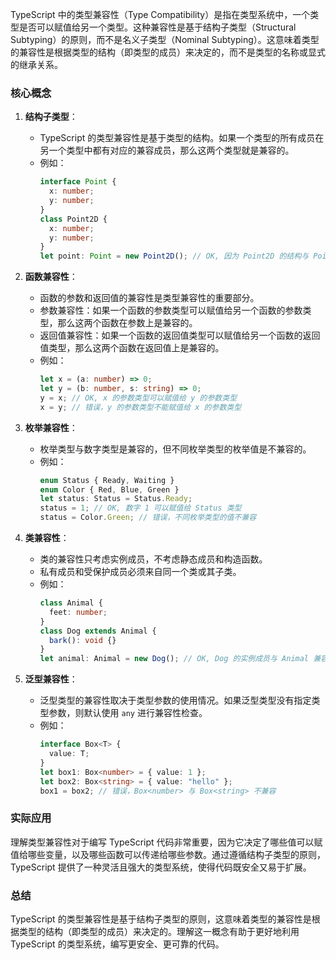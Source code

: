 TypeScript 中的类型兼容性（Type Compatibility）是指在类型系统中，一个类型是否可以赋值给另一个类型。这种兼容性是基于结构子类型（Structural Subtyping）的原则，而不是名义子类型（Nominal Subtyping）。这意味着类型的兼容性是根据类型的结构（即类型的成员）来决定的，而不是类型的名称或显式的继承关系。

### 核心概念

1. **结构子类型**：
   - TypeScript 的类型兼容性是基于类型的结构。如果一个类型的所有成员在另一个类型中都有对应的兼容成员，那么这两个类型就是兼容的。
   - 例如：
     ```typescript
     interface Point {
       x: number;
       y: number;
     }
     class Point2D {
       x: number;
       y: number;
     }
     let point: Point = new Point2D(); // OK, 因为 Point2D 的结构与 Point 兼容
     ```

2. **函数兼容性**：
   - 函数的参数和返回值的兼容性是类型兼容性的重要部分。
   - 参数兼容性：如果一个函数的参数类型可以赋值给另一个函数的参数类型，那么这两个函数在参数上是兼容的。
   - 返回值兼容性：如果一个函数的返回值类型可以赋值给另一个函数的返回值类型，那么这两个函数在返回值上是兼容的。
   - 例如：
     ```typescript
     let x = (a: number) => 0;
     let y = (b: number, s: string) => 0;
     y = x; // OK, x 的参数类型可以赋值给 y 的参数类型
     x = y; // 错误，y 的参数类型不能赋值给 x 的参数类型
     ```

3. **枚举兼容性**：
   - 枚举类型与数字类型是兼容的，但不同枚举类型的枚举值是不兼容的。
   - 例如：
     ```typescript
     enum Status { Ready, Waiting }
     enum Color { Red, Blue, Green }
     let status: Status = Status.Ready;
     status = 1; // OK, 数字 1 可以赋值给 Status 类型
     status = Color.Green; // 错误，不同枚举类型的值不兼容
     ```

4. **类兼容性**：
   - 类的兼容性只考虑实例成员，不考虑静态成员和构造函数。
   - 私有成员和受保护成员必须来自同一个类或其子类。
   - 例如：
     ```typescript
     class Animal {
       feet: number;
     }
     class Dog extends Animal {
       bark(): void {}
     }
     let animal: Animal = new Dog(); // OK, Dog 的实例成员与 Animal 兼容
     ```

5. **泛型兼容性**：
   - 泛型类型的兼容性取决于类型参数的使用情况。如果泛型类型没有指定类型参数，则默认使用 `any` 进行兼容性检查。
   - 例如：
     ```typescript
     interface Box<T> {
       value: T;
     }
     let box1: Box<number> = { value: 1 };
     let box2: Box<string> = { value: "hello" };
     box1 = box2; // 错误，Box<number> 与 Box<string> 不兼容
     ```

### 实际应用

理解类型兼容性对于编写 TypeScript 代码非常重要，因为它决定了哪些值可以赋值给哪些变量，以及哪些函数可以传递给哪些参数。通过遵循结构子类型的原则，TypeScript 提供了一种灵活且强大的类型系统，使得代码既安全又易于扩展。

### 总结

TypeScript 的类型兼容性是基于结构子类型的原则，这意味着类型的兼容性是根据类型的结构（即类型的成员）来决定的。理解这一概念有助于更好地利用 TypeScript 的类型系统，编写更安全、更可靠的代码。